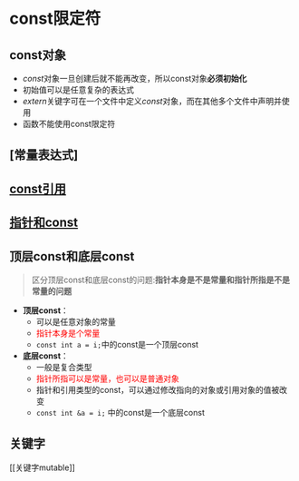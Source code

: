 # const限定符

## const对象

- *const*对象一旦创建后就不能再改变，所以const对象**必须初始化**
- 初始值可以是任意复杂的表达式
- *extern*关键字可在一个文件中定义*const*对象，而在其他多个文件中声明并使用
- 函数不能使用const限定符

## [常量表达式]

## [const引用](c++_Const_Reference.md)

## [指针和const](c++_Const_And_Pointer.md)

## 顶层const和底层const

> 区分顶层const和底层const的问题:**指针本身是不是常量和指针所指是不是常量的问题**

- **顶层const**：
  - 可以是任意对象的常量
  - <font color="red">指针本身是个常量</font>
  - `const int a = i;`中的const是一个顶层const
- **底层const**：
  - 一般是复合类型
  - <font color="red">指针所指可以是常量，也可以是普通对象</font>
  - 指针和引用类型的const，可以通过修改指向的对象或引用对象的值被改变
  - ```const int &a = i;``` 中的const是一个底层const
  
## 关键字  

[[关键字mutable]]